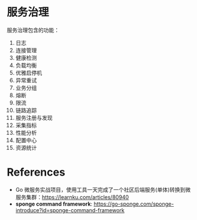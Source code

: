 # 服务治理
服务治理包含的功能：

1. 日志
2. 连接管理
3. 健康检测
4. 负载均衡
5. 优雅启停机
6. 异常重试
7. 业务分组
8. 熔断
9. 限流
10. 链路追踪
11. 服务注册与发现
12. 采集指标
13. 性能分析
14. 配置中心
15. 资源统计



# References
- Go 微服务实战项目，使用工具一天完成了一个社区后端服务(单体)转换到微服务集群：https://learnku.com/articles/80940
- **sponge command framework**: https://go-sponge.com/sponge-introduce?id=sponge-command-framework

